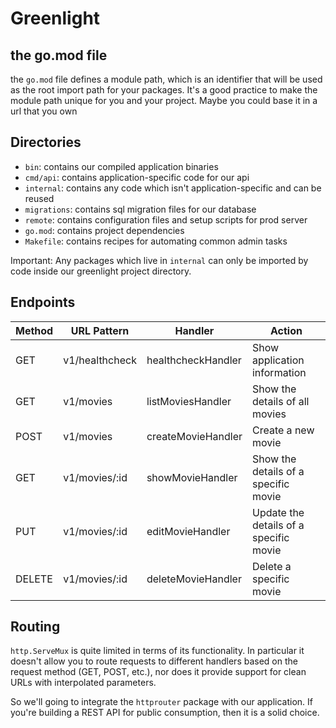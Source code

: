 # Greenlight

## the go.mod file

the `go.mod` file defines a module path, which is an identifier that will be used
as the root import path for your packages. It's a good practice to make the
module path unique for you and your project. Maybe you could base it in a url
that you own

## Directories

- `bin`: contains our compiled application binaries
- `cmd/api`: contains application-specific code for our api
- `internal`: contains any code which isn't application-specific and can be reused
- `migrations`: contains sql migration files for our database
- `remote`: contains configuration files and setup scripts for prod server
- `go.mod`: contains project dependencies
- `Makefile`: contains recipes for automating common admin tasks

Important: Any packages which live in `internal` can only be imported by code
inside our greenlight project directory.

## Endpoints

Method | URL Pattern | Handler | Action
--- | --- | --- | --- |
GET | v1/healthcheck | healthcheckHandler | Show application information
GET | v1/movies | listMoviesHandler | Show the details of all movies
POST | v1/movies | createMovieHandler | Create a new movie
GET | v1/movies/:id | showMovieHandler | Show the details of a specific movie
PUT | v1/movies/:id | editMovieHandler | Update the details of a specific movie
DELETE | v1/movies/:id | deleteMovieHandler | Delete a specific movie

## Routing

`http.ServeMux` is quite limited in terms of its functionality. In particular it
doesn't allow you to route requests to different handlers based on the request
method (GET, POST, etc.), nor does it provide support for clean URLs with
interpolated parameters.

So we'll going to integrate the `httprouter` package with our application. If
you're building a REST API for public consumption, then it is a solid choice.
